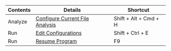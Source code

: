| Contents | Details | Shortcut | 
|---|---|---|
| Analyze | [Configure Current File Analysis](https://www.jetbrains.com/help/idea/changing-highlighting-level-for-the-current-file.html) | Shift + Alt + Cmd + H | 
| Run | [Edit Configurations](https://www.jetbrains.com/help/idea/creating-and-editing-run-debug-configurations.html) | Shift + Ctrl + E |
| Run | [Resume Program](https://www.jetbrains.com/help/idea/pausing-and-resuming-the-debugger-session.html) | F9 |
